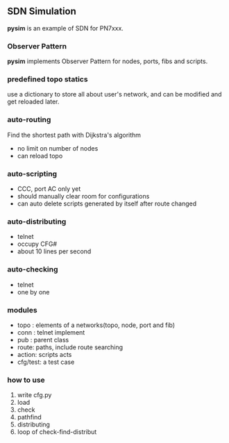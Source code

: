 ## SDN Simulation ##
**pysim** is an example of SDN for PN7xxx.

### Observer Pattern ###
**pysim** implements Observer Pattern for nodes, ports, fibs and scripts.

### predefined topo statics ###
use a dictionary to store all about user's network, and can be modified and get reloaded later.

### auto-routing ###
Find the shortest path with Dijkstra's algorithm

 - no limit on number of nodes
 - can reload topo

### auto-scripting ###
- CCC, port AC only yet
- should manually clear room for configurations
- can auto delete scripts generated by itself after route changed

### auto-distributing ###

- telnet
- occupy CFG#
- about 10 lines per second

### auto-checking ###
- telnet
- one by one

### modules ###
- topo : elements of a networks(topo, node, port and fib)
- conn : telnet implement
- pub  : parent class
- route: paths, include route searching
- action: scripts acts
- cfg/test: a test case

### how to use ###

 1. write cfg.py
 2. load
 3. check
 3. pathfind
 4. distributing
 5. loop of check-find-distribut
